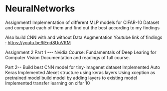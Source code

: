 # NeuralNetworks

Assignment1
Implementation of different MLP models for CIFAR-10 Dataset and compared each of them and find out the best according to my findings

Also build CNN with and without Data Augmentation
Youtube link of findings : https://youtu.be/IiEqd8UuVKM

Assignment 2
Part 1 --- Nvidia Course: Fundamentals of Deep Learing for Computer Vision
Documentation and readings of full course.

Part 2-- Build best CNN model for tiny-imagenet dataset
         Implemented Auto Keras
         Implemented Alexet structure using keras layers
         Using xception as pretrained model build model by adding layers to existing model
         Implemented transfer learning on cifar 10
         

